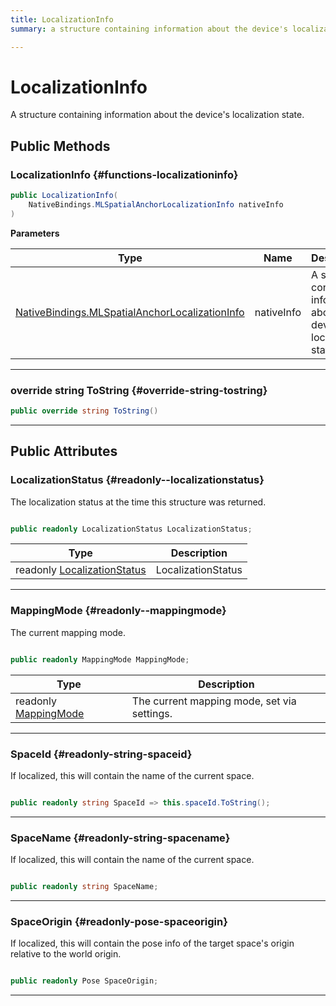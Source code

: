 ```yaml
---
title: LocalizationInfo
summary: a structure containing information about the device's localization state. 

---
```


# LocalizationInfo




A structure containing information about the device's localization state.   





## Public Methods

###  LocalizationInfo {#functions-localizationinfo}

```csharp
public LocalizationInfo(
    NativeBindings.MLSpatialAnchorLocalizationInfo nativeInfo
)
```


**Parameters**

| Type | Name  | Description  | 
|--|--|--|
| [NativeBindings.MLSpatialAnchorLocalizationInfo](/unity-api/api/UnityEngine.XR.MagicLeap/MLAnchors/NativeBindings/UnityEngine.XR.MagicLeap.MLAnchors.NativeBindings.MLSpatialAnchorLocalizationInfo.md) |nativeInfo|A structure containing information about the device's localization state. |






-----------

### override string ToString {#override-string-tostring}

```csharp
public override string ToString()
```






-----------

## Public Attributes

### LocalizationStatus {#readonly--localizationstatus}

The localization status at the time this structure was returned. 

```csharp

public readonly LocalizationStatus LocalizationStatus;

```

| Type | Description  | 
|--|--|
| readonly [LocalizationStatus](/unity-api/api/UnityEngine.XR.MagicLeap/MLAnchors/UnityEngine.XR.MagicLeap.MLAnchors.md#enums-localizationstatus) | LocalizationStatus  |





-----------

### MappingMode {#readonly--mappingmode}

The current mapping mode. 

```csharp

public readonly MappingMode MappingMode;

```

| Type | Description  | 
|--|--|
| readonly [MappingMode](/unity-api/api/UnityEngine.XR.MagicLeap/MLAnchors/UnityEngine.XR.MagicLeap.MLAnchors.md#enums-mappingmode) | The current mapping mode, set via settings.  |





-----------

### SpaceId {#readonly-string-spaceid}

If localized, this will contain the name of the current space. 

```csharp

public readonly string SpaceId => this.spaceId.ToString();

```






-----------

### SpaceName {#readonly-string-spacename}

If localized, this will contain the name of the current space. 

```csharp

public readonly string SpaceName;

```






-----------

### SpaceOrigin {#readonly-pose-spaceorigin}

If localized, this will contain the pose info of the target space's origin relative to the world origin. 

```csharp

public readonly Pose SpaceOrigin;

```






-----------

